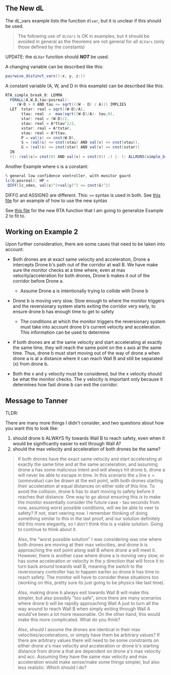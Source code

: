 ## The New dL

The dL_vars example lists the function `dlvar`, but it is unclear if this
should be used.

> The following use of `dLVars` is OK in examples, but
> it should be avoided in general as the theorems are not
> general for all `dLVars` (only those defined by the constants)

UPDATE: the `dLVar` function should **_NOT_** be used.

A changing variable can be described like this:

```java
pairwise_distinct_vars((:x, y, z:))
```

A constant variable (A, W, and D in this example) can be described like this:

```java
RTA_simple_break_0: LEMMA
  FORALL(A,W,D,tau:posreal):
     (W-D > 0 AND tau <= sqrt(((W - D) / A))) IMPLIES
  LET  tstar: real = sqrt((W-D)/A),
       ttau: real  =  max(sqrt((W-D)/A)- tau,0),
       star: real = (W-D)/2,
       stau: real = A*ttau^2/2,
       vstar: real = A*tstar,
       vtau: real = A*ttau,
       P = val(s) <= cnst(W-D),
       S = (val(s) <= cnst(stau) AND val(v) <= cnst(vtau)),
       G = (val(s) <= cnst(star) AND val(v) <= cnst(vstar))
  IN
  ((: (val(s)= cnst(0) AND val(v) = cnst(0)) :) |- (: ALLRUNS(simple_break_RTA(A,D,S,tau),P) :))

```

Another Example where `G` is a constant:

```java
% general low confidence vontroller, with monitor gaurd
lc(G:posreal): HP =
 DIFF(lc_odes, val(x)^2+val(y)^2 <= cnst(G)^2)
```

DIFF() and ASSIGN() are different. This: `>>` syntax is used in both. See [this
file](../assets/learning/dlvars_example.pvs) for an example of how to use the
new syntax

See [this file](../assets/learning/RTA_brake_ex.pvs) for the new RTA function
that I am going to generalize Example 2 to fit to.

## Working on Example 2

Upon further consideration, there are some cases that need to be taken into
account:

- Both drones are at exact same velocity and acceleration, Drone a intercepts
  Drone b's path out of the corridor at wall B. We have make sure the monitor
  checks at a time where, even at max velocity/acceleration for both drones, Drone
  b makes it out of the corridor before Drone a.

  - Assume Drone a is intentionally trying to collide with Drone b

- Drone b is moving very slow. Slow enough to where the monitor triggers and the
  reversionary system starts exiting the corridor very early, to ensure drone b has
  enough time to get to safety

  - The conditions at which the monitor triggers the reversionary system must
    take into account drone b's current velocity and acceleration. This
    information can be used to determine

- If both drones are at the same velocity and start accelerating at exactly the
  same time, they will reach the same point on the x axis at the same time. Thus,
  drone b must start moving out of the way of drone a when drone a is at a
  distance where it can reach Wall B and still be separated (x) from drone b.

- Both the x and y velocity must be considered, but the x velocity should be
  what the monitor checks. The y velocity is important only because it determines
  how fast drone b can exit the corridor.

## Message to Tanner

TLDR:

There are many more things I didn't consider, and two questions about how you want this to look like:

1. should drone b ALWAYS fly towards Wall B to reach safety, even when it would be significantly easier to exit through Wall A?
2. should the max velocity and acceleration of both drones be the same?

> If both drones have the exact same velocity and start accelerating at exactly
> the same time and at the same acceleration, and assuming drone a has some
> malicious intent and will always hit drone b, drone a will never be able to
> escape in time. In this scenario the `a` line $x = (some value)$ can be drawn at the
> exit point, with both drones starting their acceleration at equal distances on
> either side of this line. To avoid the collision, drone b has to start moving to
> safety before it reaches that distance. One way to go about ensuring this is to
> make the monitor essentially consider the future case - tau seconds from now,
> assuming worst possible conditions, will we be able to veer to safety? If not,
> start veering now. I remember thinking of doing something similar to this in the
> last proof, and our solution definitely did this more elegantly, so I don't
> think this is a viable solution. Going to continue to think about it.
>
> Also, the "worst possible solution" I was considering was one where both drones
> are moving at their max velocities, and drone b is approaching the exit point
> along wall B where drone a will meet it. However, there is another case where
> drone a is moving very slow, or has some acceleration or velocity in the y
> direction that will force it to turn back around towards wall B, meaning the
> switch to the reversionary controller has to happen earlier so drone b has time
> to reach safety. The monitor will have to consider these situations too (working
> on this, pretty sure its just going to be physics like last time).
>
> Also, making drone b always exit towards Wall B will make this simpler, but also
> possibly "too safe", since there are many scenarios where drone b will be
> rapidly approaching Wall A just to turn all the way around to reach Wall B when
> simply exiting through Wall A would've been a lot more reasonable. On the other
> hand, this would make this more complicated. What do you think?
>
> Also, should I assume the drones are identical in their max
> velocities/accelerations, or simply have them be arbitrary values? If there are
> arbitrary values there will need to be some constraints on either drone a's max
> velocity and acceleration or drone b's starting distance from drone a that are dependent on
> drone a's max velocity and acc. Assuming they have the same max velocity and max
> acceleration would make sense/make some things simpler, but also less realistic.
> Which should I do?
